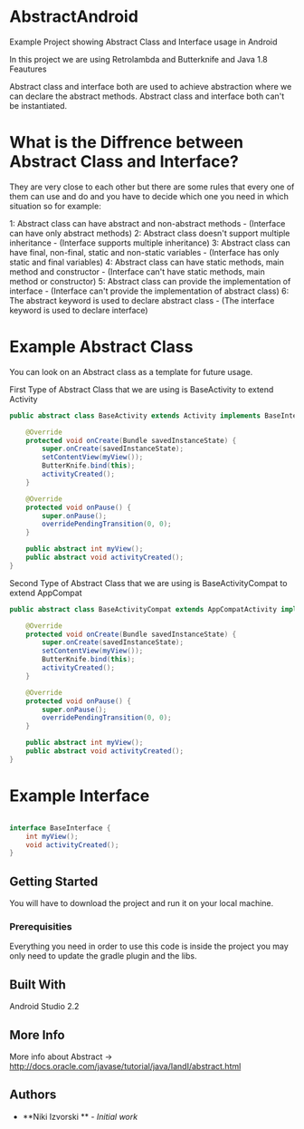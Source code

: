 # AbstractAndroid
Example Project showing Abstract Class and Interface usage in Android

In this project we are using Retrolambda and Butterknife and Java 1.8 Feautures

Abstract class and interface both are used to achieve abstraction where we can declare the abstract methods. Abstract class and interface both can't be instantiated. 

# What is the Diffrence between Abstract Class and Interface?

They are very close to each other but there are some rules that every one of them can use and do and you have to decide
which one you need in which situation so for example:

1: Abstract class can have abstract and non-abstract methods - (Interface can have only abstract methods)
2: Abstract class doesn't support multiple inheritance - (Interface supports multiple inheritance)
3: Abstract class can have final, non-final, static and non-static variables - (Interface has only static and final variables)
4: Abstract class can have static methods, main method and constructor - (Interface can't have static methods, main method or constructor)
5: Abstract class can provide the implementation of interface - (Interface can't provide the implementation of abstract class)
6: The abstract keyword is used to declare abstract class - (The interface keyword is used to declare interface)

# Example Abstract Class

You can look on an Abstract class as a template for future usage.

First Type of Abstract Class that we are using is BaseActivity to extend Activity

```java
public abstract class BaseActivity extends Activity implements BaseInterface {

    @Override
    protected void onCreate(Bundle savedInstanceState) {
        super.onCreate(savedInstanceState);
        setContentView(myView());
        ButterKnife.bind(this);
        activityCreated();
    }

    @Override
    protected void onPause() {
        super.onPause();
        overridePendingTransition(0, 0);
    }

    public abstract int myView();
    public abstract void activityCreated();
}

```

Second Type of Abstract Class that we are using is BaseActivityCompat to extend AppCompat

```java
public abstract class BaseActivityCompat extends AppCompatActivity implements BaseInterface {

    @Override
    protected void onCreate(Bundle savedInstanceState) {
        super.onCreate(savedInstanceState);
        setContentView(myView());
        ButterKnife.bind(this);
        activityCreated();
    }

    @Override
    protected void onPause() {
        super.onPause();
        overridePendingTransition(0, 0);
    }

    public abstract int myView();
    public abstract void activityCreated();
}
```


# Example Interface

```java

interface BaseInterface {
    int myView();
    void activityCreated();
}

```

## Getting Started

You will have to download the project and run it on your local machine.

### Prerequisities

Everything you need in order to use this code is inside the project you may only need to update the gradle plugin and the libs.

## Built With

Android Studio 2.2

## More Info

More info about Abstract -> http://docs.oracle.com/javase/tutorial/java/IandI/abstract.html

## Authors

* **Niki Izvorski ** - *Initial work*
